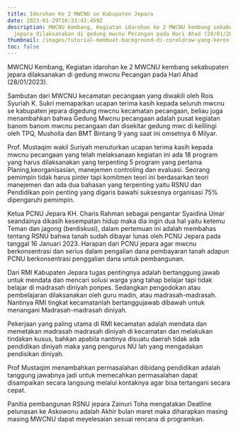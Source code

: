 ```yaml
---
title: Idorohan Ke 2 MWCNU se Kabupaten Jepara
date: 2023-01-29T10:33:43.459Z
description: MWCNU Kembang, Kegiatan idarohan ke 2 MWCNU kembang sekabupaten
  jepara dilaksanakan di gedung mwcnu Pecangan pada Hari Ahad (28/01/2023).
thumbnail: /images/tutorial-membuat-background-di-coreldraw-yang-keren.jpg
toc: false
---
```

MWCNU Kembang, Kegiatan idarohan ke 2 MWCNU kembang sekabupaten jepara dilaksanakan di gedung mwcnu Pecangan pada Hari Ahad (28/01/2023).

Sambutan dari MWCNU kecamatan pecangaan yang diwakili oleh Rois Syuriah K. Sukri memaparkan ucapan terima kasih kepada seluruh mwcnu se kabupaten jepara digedung mwcnu kecamatan pecangaan, beliau juga menambahkan bahwa Gedung Mwcnu pecangaan adalah pusat kegiatan banom banom mwcnu pecangaan dan disekitar gedung mwc di kelilingi oleh TPQ, Musholla dan BMT Bintang 9 yang saat ini omsetnya 6 Milyar.

Prof. Mustaqim wakil Suriyah menuturkan ucapan terima kasih kepada mwcnu pecangaan yang telah melaksanaan kegiatan ini ada 18 program yang harus dilaksanakan yang terpenting 5 program yang pertama Planing,keorganisasian, manejemen controling dan evaluasi. Seorang pemimpin tidak harus pinter tapi komitmen teori ini berdasarkan teori manejemen dan ada dua bahasan yang terpenting yaitu RSNU dan Pendidikan poin penting yang digaris bawahi suksesnya organisasi 75% dipengaruhi pemimpin. 

Ketua PCNU Jepara KH. Charis Rahman sebagai pengantar Syaidina Umar seandainya dikasih kesempatan hidup maka dia ingin dua hal yaitu ketemu Teman dan jagong (berdiskusi), dalam pertemuan ini adalah membahas tentang RSNU bahwa tanah sudah dibayar lunas oleh PCNU Jepara pada tanggal 16 Januari 2023. Harapan dari PCNU jepara agar mwcnu berkonsentrasi dan serius dalam pengalian dana pembayaran tanah adapun PCNU berkonsentrasi penggalian dana untuk pembangunan. 

Dari RMI Kabupaten Jepara tugas pentingnya adalah bertanggung jawab untuk mendata dan mencari solusi warga yang tahap belajar tapi tidak belajar di madrasah diniyah ponpes. Sedangkan pengodokan atau pembelajaran dilaksanakan oleh guru madin, atau madrasah-madrasah. Nantinya RMI tingkat kecamatanlah bertanggujawab dibawah untuk menangani Madrasah-madrasah diniyah. 

Pekerjaan yang paling utama di RMI kecamatan adalah mendata dan memetakan madrasah madrasah diniyah di kecamatan dan melakukan tindakan kusus, bahkan apabila nantinya disuatu daerah tidak ada pendidikan diniyah maka yang pengurus NU lah yang mengadakan pendisikan diniyah. 

Prof Mustaqim menambahkan permasalahan dibidang pendidikan adalah tanggung jawabnya  jadi untuk memecahkan permasalahan dapat disampaikan secara langsung melalui kontaknya agar bisa tertangani secara cepat. 

Panitia pembangunan RSNU jepara Zainuri Toha mengatakan Deatline pelunasan ke Askowonu adalah Akhir bulan maret maka diharapkan masing masing MWCNU dapat meyelesaian sesuai rencana di programkan.